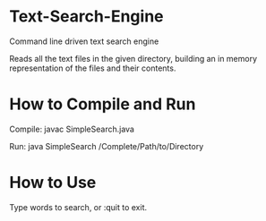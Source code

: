 # Text-Search-Engine
Command line driven text search engine 

 Reads all the text files in the given directory, building an in memory representation of the files and their contents.

# How to Compile and Run
Compile: javac SimpleSearch.java

Run: java SimpleSearch /Complete/Path/to/Directory

# How to Use
Type words to search, or :quit to exit. 

